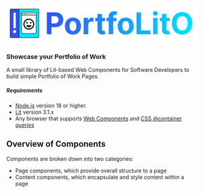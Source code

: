 # <a href="https://sleelin.io/portfolito"><img alt="PortfoLitO" src="https://raw.githubusercontent.com/sleelin/portfolito/f7025d621e24548cd254b24c662029dd023662da/docs/public/logo-text.svg" width="512" /></a>

### Showcase your Portfolio of Work

A small library of Lit-based Web Components for Software Developers to build simple Portfolio of Work Pages.

##### Requirements

- [Node.js](https://nodejs.org/) version 18 or higher.
- [Lit](https://lit.dev/) version 3.1.x
- Any browser that supports [Web Components](https://www.webcomponents.org/) and [CSS @container queries](https://developer.mozilla.org/en-US/docs/Web/CSS/@container)

## Overview of Components

Components are broken down into two categories:
- Page components, which provide overall structure to a page
- Content components, which encapsulate and style content within a page
